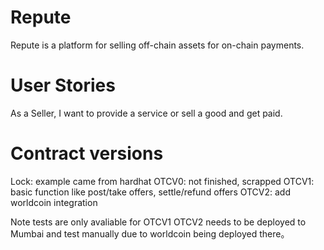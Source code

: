 # Repute
Repute is a platform for selling  off-chain assets for on-chain payments.


# User Stories
As a Seller, I want to provide a service or sell a good and get paid. 

# Contract versions
Lock: example came from hardhat
OTCV0: not finished, scrapped
OTCV1: basic function like post/take offers, settle/refund offers
OTCV2: add worldcoin integration

Note tests are only avaliable for OTCV1
OTCV2 needs to be deployed to Mumbai and test manually due to worldcoin being deployed there。